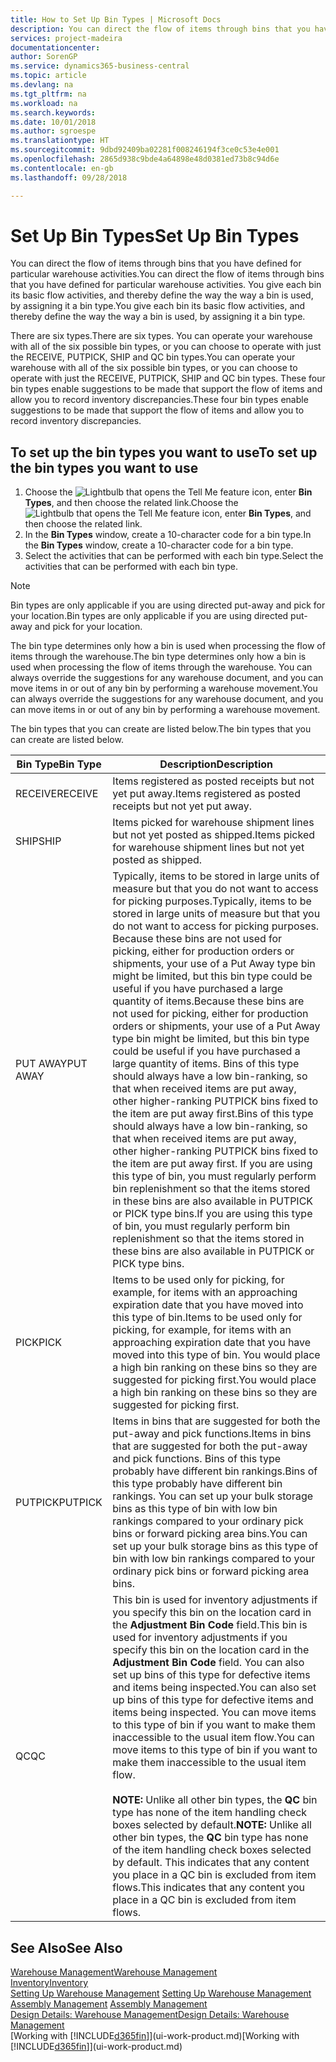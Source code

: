 ```yaml
---
title: How to Set Up Bin Types | Microsoft Docs
description: You can direct the flow of items through bins that you have defined for particular warehouse activities. You give each bin its basic flow activities, and thereby define the way the way a bin is used, by assigning it a bin type.
services: project-madeira
documentationcenter: 
author: SorenGP
ms.service: dynamics365-business-central
ms.topic: article
ms.devlang: na
ms.tgt_pltfrm: na
ms.workload: na
ms.search.keywords: 
ms.date: 10/01/2018
ms.author: sgroespe
ms.translationtype: HT
ms.sourcegitcommit: 9dbd92409ba02281f008246194f3ce0c53e4e001
ms.openlocfilehash: 2865d938c9bde4a64898e48d0381ed73b8c94d6e
ms.contentlocale: en-gb
ms.lasthandoff: 09/28/2018

---
```

# <a name="set-up-bin-types"></a><span data-ttu-id="e295d-104">Set Up Bin Types</span><span class="sxs-lookup"><span data-stu-id="e295d-104">Set Up Bin Types</span></span>
<span data-ttu-id="e295d-105">You can direct the flow of items through bins that you have defined for particular warehouse activities.</span><span class="sxs-lookup"><span data-stu-id="e295d-105">You can direct the flow of items through bins that you have defined for particular warehouse activities.</span></span> <span data-ttu-id="e295d-106">You give each bin its basic flow activities, and thereby define the way the way a bin is used, by assigning it a bin type.</span><span class="sxs-lookup"><span data-stu-id="e295d-106">You give each bin its basic flow activities, and thereby define the way the way a bin is used, by assigning it a bin type.</span></span>  

<span data-ttu-id="e295d-107">There are six types.</span><span class="sxs-lookup"><span data-stu-id="e295d-107">There are six types.</span></span> <span data-ttu-id="e295d-108">You can operate your warehouse with all of the six possible bin types, or you can choose to operate with just the RECEIVE, PUTPICK, SHIP and QC bin types.</span><span class="sxs-lookup"><span data-stu-id="e295d-108">You can operate your warehouse with all of the six possible bin types, or you can choose to operate with just the RECEIVE, PUTPICK, SHIP and QC bin types.</span></span> <span data-ttu-id="e295d-109">These four bin types enable suggestions to be made that support the flow of items and allow you to record inventory discrepancies.</span><span class="sxs-lookup"><span data-stu-id="e295d-109">These four bin types enable suggestions to be made that support the flow of items and allow you to record inventory discrepancies.</span></span>  

## <a name="to-set-up-the-bin-types-you-want-to-use"></a><span data-ttu-id="e295d-110">To set up the bin types you want to use</span><span class="sxs-lookup"><span data-stu-id="e295d-110">To set up the bin types you want to use</span></span>  
1.  <span data-ttu-id="e295d-111">Choose the ![Lightbulb that opens the Tell Me feature](media/ui-search/search_small.png "Tell me what you want to do") icon, enter **Bin Types**, and then choose the related link.</span><span class="sxs-lookup"><span data-stu-id="e295d-111">Choose the ![Lightbulb that opens the Tell Me feature](media/ui-search/search_small.png "Tell me what you want to do") icon, enter **Bin Types**, and then choose the related link.</span></span>  
2.  <span data-ttu-id="e295d-112">In the **Bin Types** window, create a 10-character code for a bin type.</span><span class="sxs-lookup"><span data-stu-id="e295d-112">In the **Bin Types** window, create a 10-character code for a bin type.</span></span>  
3.  <span data-ttu-id="e295d-113">Select the activities that can be performed with each bin type.</span><span class="sxs-lookup"><span data-stu-id="e295d-113">Select the activities that can be performed with each bin type.</span></span>  

> [!NOTE]  
>  <span data-ttu-id="e295d-114">Bin types are only applicable if you are using directed put-away and pick for your location.</span><span class="sxs-lookup"><span data-stu-id="e295d-114">Bin types are only applicable if you are using directed put-away and pick for your location.</span></span>  

<span data-ttu-id="e295d-115">The bin type determines only how a bin is used when processing the flow of items through the warehouse.</span><span class="sxs-lookup"><span data-stu-id="e295d-115">The bin type determines only how a bin is used when processing the flow of items through the warehouse.</span></span> <span data-ttu-id="e295d-116">You can always override the suggestions for any warehouse document, and you can move items in or out of any bin by performing a warehouse movement.</span><span class="sxs-lookup"><span data-stu-id="e295d-116">You can always override the suggestions for any warehouse document, and you can move items in or out of any bin by performing a warehouse movement.</span></span>  

<span data-ttu-id="e295d-117">The bin types that you can create are listed below.</span><span class="sxs-lookup"><span data-stu-id="e295d-117">The bin types that you can create are listed below.</span></span>  

|<span data-ttu-id="e295d-118">Bin Type</span><span class="sxs-lookup"><span data-stu-id="e295d-118">Bin Type</span></span>|<span data-ttu-id="e295d-119">Description</span><span class="sxs-lookup"><span data-stu-id="e295d-119">Description</span></span>|  
|------------------|---------------------------------------|  
|<span data-ttu-id="e295d-120">RECEIVE</span><span class="sxs-lookup"><span data-stu-id="e295d-120">RECEIVE</span></span>|<span data-ttu-id="e295d-121">Items registered as posted receipts but not yet put away.</span><span class="sxs-lookup"><span data-stu-id="e295d-121">Items registered as posted receipts but not yet put away.</span></span>|  
|<span data-ttu-id="e295d-122">SHIP</span><span class="sxs-lookup"><span data-stu-id="e295d-122">SHIP</span></span>|<span data-ttu-id="e295d-123">Items picked for warehouse shipment lines but not yet posted as shipped.</span><span class="sxs-lookup"><span data-stu-id="e295d-123">Items picked for warehouse shipment lines but not yet posted as shipped.</span></span>|  
|<span data-ttu-id="e295d-124">PUT AWAY</span><span class="sxs-lookup"><span data-stu-id="e295d-124">PUT AWAY</span></span>|<span data-ttu-id="e295d-125">Typically, items to be stored in large units of measure but that you do not want to access for picking purposes.</span><span class="sxs-lookup"><span data-stu-id="e295d-125">Typically, items to be stored in large units of measure but that you do not want to access for picking purposes.</span></span> <span data-ttu-id="e295d-126">Because these bins are not used for picking, either for production orders or shipments, your use of a Put Away type bin might be limited, but this bin type could be useful if you have purchased a large quantity of items.</span><span class="sxs-lookup"><span data-stu-id="e295d-126">Because these bins are not used for picking, either for production orders or shipments, your use of a Put Away type bin might be limited, but this bin type could be useful if you have purchased a large quantity of items.</span></span> <span data-ttu-id="e295d-127">Bins of this type should always have a low bin-ranking, so that when received items are put away, other higher-ranking PUTPICK bins fixed to the item are put away first.</span><span class="sxs-lookup"><span data-stu-id="e295d-127">Bins of this type should always have a low bin-ranking, so that when received items are put away, other higher-ranking PUTPICK bins fixed to the item are put away first.</span></span> <span data-ttu-id="e295d-128">If you are using this type of bin, you must regularly perform bin replenishment so that the items stored in these bins are also available in PUTPICK or PICK type bins.</span><span class="sxs-lookup"><span data-stu-id="e295d-128">If you are using this type of bin, you must regularly perform bin replenishment so that the items stored in these bins are also available in PUTPICK or PICK type bins.</span></span>|  
|<span data-ttu-id="e295d-129">PICK</span><span class="sxs-lookup"><span data-stu-id="e295d-129">PICK</span></span>|<span data-ttu-id="e295d-130">Items to be used only for picking, for example, for items with an approaching expiration date that you have moved into this type of bin.</span><span class="sxs-lookup"><span data-stu-id="e295d-130">Items to be used only for picking, for example, for items with an approaching expiration date that you have moved into this type of bin.</span></span> <span data-ttu-id="e295d-131">You would place a high bin ranking on these bins so they are suggested for picking first.</span><span class="sxs-lookup"><span data-stu-id="e295d-131">You would place a high bin ranking on these bins so they are suggested for picking first.</span></span>|  
|<span data-ttu-id="e295d-132">PUTPICK</span><span class="sxs-lookup"><span data-stu-id="e295d-132">PUTPICK</span></span>|<span data-ttu-id="e295d-133">Items in bins that are suggested for both the put-away and pick functions.</span><span class="sxs-lookup"><span data-stu-id="e295d-133">Items in bins that are suggested for both the put-away and pick functions.</span></span> <span data-ttu-id="e295d-134">Bins of this type probably have different bin rankings.</span><span class="sxs-lookup"><span data-stu-id="e295d-134">Bins of this type probably have different bin rankings.</span></span> <span data-ttu-id="e295d-135">You can set up your bulk storage bins as this type of bin with low bin rankings compared to your ordinary pick bins or forward picking area bins.</span><span class="sxs-lookup"><span data-stu-id="e295d-135">You can set up your bulk storage bins as this type of bin with low bin rankings compared to your ordinary pick bins or forward picking area bins.</span></span>|  
|<span data-ttu-id="e295d-136">QC</span><span class="sxs-lookup"><span data-stu-id="e295d-136">QC</span></span>|<span data-ttu-id="e295d-137">This bin is used for inventory adjustments if you specify this bin on the location card in the **Adjustment Bin Code** field.</span><span class="sxs-lookup"><span data-stu-id="e295d-137">This bin is used for inventory adjustments if you specify this bin on the location card in the **Adjustment Bin Code** field.</span></span> <span data-ttu-id="e295d-138">You can also set up bins of this type for defective items and items being inspected.</span><span class="sxs-lookup"><span data-stu-id="e295d-138">You can also set up bins of this type for defective items and items being inspected.</span></span> <span data-ttu-id="e295d-139">You can move items to this type of bin if you want to make them inaccessible to the usual item flow.</span><span class="sxs-lookup"><span data-stu-id="e295d-139">You can move items to this type of bin if you want to make them inaccessible to the usual item flow.</span></span><br /><br /> <span data-ttu-id="e295d-140">**NOTE:** Unlike all other bin types, the **QC** bin type has none of the item handling check boxes selected by default.</span><span class="sxs-lookup"><span data-stu-id="e295d-140">**NOTE:** Unlike all other bin types, the **QC** bin type has none of the item handling check boxes selected by default.</span></span> <span data-ttu-id="e295d-141">This indicates that any content you place in a QC bin is excluded from item flows.</span><span class="sxs-lookup"><span data-stu-id="e295d-141">This indicates that any content you place in a QC bin is excluded from item flows.</span></span>|  

## <a name="see-also"></a><span data-ttu-id="e295d-142">See Also</span><span class="sxs-lookup"><span data-stu-id="e295d-142">See Also</span></span>
[<span data-ttu-id="e295d-143">Warehouse Management</span><span class="sxs-lookup"><span data-stu-id="e295d-143">Warehouse Management</span></span>](warehouse-manage-warehouse.md)  
[<span data-ttu-id="e295d-144">Inventory</span><span class="sxs-lookup"><span data-stu-id="e295d-144">Inventory</span></span>](inventory-manage-inventory.md)  
<span data-ttu-id="e295d-145">[Setting Up Warehouse Management](warehouse-setup-warehouse.md)   </span><span class="sxs-lookup"><span data-stu-id="e295d-145">[Setting Up Warehouse Management](warehouse-setup-warehouse.md)   </span></span>  
<span data-ttu-id="e295d-146">[Assembly Management](assembly-assemble-items.md)  </span><span class="sxs-lookup"><span data-stu-id="e295d-146">[Assembly Management](assembly-assemble-items.md)  </span></span>  
[<span data-ttu-id="e295d-147">Design Details: Warehouse Management</span><span class="sxs-lookup"><span data-stu-id="e295d-147">Design Details: Warehouse Management</span></span>](design-details-warehouse-management.md)  
<span data-ttu-id="e295d-148">[Working with [!INCLUDE[d365fin](includes/d365fin_md.md)]](ui-work-product.md)</span><span class="sxs-lookup"><span data-stu-id="e295d-148">[Working with [!INCLUDE[d365fin](includes/d365fin_md.md)]](ui-work-product.md)</span></span>

